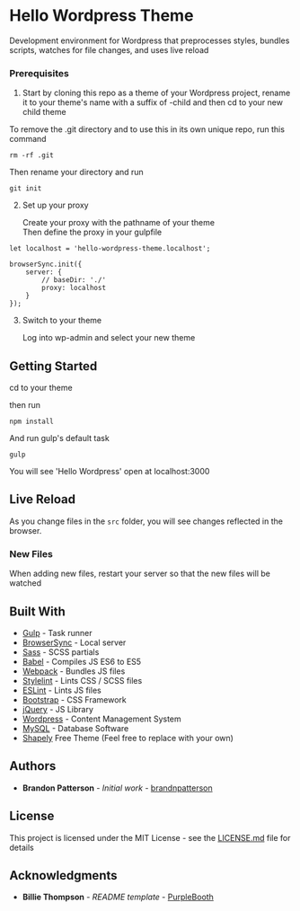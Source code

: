 # Hello Wordpress Theme

Development environment for Wordpress that preprocesses styles, bundles scripts, watches for file changes, and uses live reload

### Prerequisites

1. Start by cloning this repo as a theme of your Wordpress project, rename it to your theme's name with a suffix of -child and then cd to your new child theme

To remove the .git directory and to use this in its own unique repo, run this command
```
rm -rf .git
```

Then rename your directory and run
```
git init
```

2. Set up your proxy
    
    Create your proxy with the pathname of your theme\
    Then define the proxy in your gulpfile

```
let localhost = 'hello-wordpress-theme.localhost';

browserSync.init({
    server: {
        // baseDir: './'
        proxy: localhost
    }
});
```

3. Switch to your theme

    Log into wp-admin and select your new theme


## Getting Started

cd to your theme

then run

```
npm install
```

And run gulp's default task

```
gulp
```

You will see 'Hello Wordpress' open at localhost:3000

## Live Reload

As you change files in the `src` folder, you will see changes reflected in the browser.

### New Files
When adding new files, restart your server so that the new files will be watched

## Built With

* [Gulp](https://gulpjs.com/) - Task runner
* [BrowserSync](https://browsersync.io/) - Local server
* [Sass](https://sass-lang.com/) - SCSS partials
* [Babel](https://babeljs.io/) - Compiles JS ES6 to ES5
* [Webpack](https://webpack.js.org/) - Bundles JS files
* [Stylelint](https://stylelint.io/) - Lints CSS / SCSS files
* [ESLint](https://eslint.org/) - Lints JS files
* [Bootstrap](https://getbootstrap.com/) - CSS Framework
* [jQuery](https://jquery.com/) - JS Library
* [Wordpress](https://wordpress.org/) - Content Management System
* [MySQL](https://www.mysql.com/) - Database Software
* [Shapely](https://colorlib.com/wp/themes/shapely/) Free Theme (Feel free to replace with your own)

## Authors

* **Brandon Patterson** - *Initial work* - [brandnpatterson](https://github.com/brandnpatterson)

## License

This project is licensed under the MIT License - see the [LICENSE.md](LICENSE.md) file for details

## Acknowledgments

* **Billie Thompson** - *README template* - [PurpleBooth](https://github.com/PurpleBooth)
